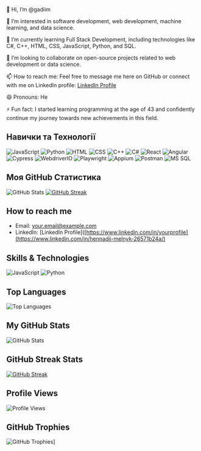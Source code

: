 👋 Hi, I’m @gadiim

👀 I’m interested in software development, web development, machine learning, and data science.

🌱 I’m currently learning Full Stack Development, including technologies like C#, C++, HTML, CSS, JavaScript, Python, and SQL.

💞️ I’m looking to collaborate on open-source projects related to web development or data science.

📫 How to reach me: Feel free to message me here on GitHub or connect with me on LinkedIn profile: [LinkedIn Profile](https://www.linkedin.com/in/hennadii-melnyk-26571b24a/)

😄 Pronouns: He

⚡ Fun fact: I started learning programming at the age of 43 and confidently continue my journey towards new achievements in this field.


## Навички та Технології
![JavaScript](https://img.shields.io/badge/-JavaScript-black?style=flat-square&logo=javascript)
![Python](https://img.shields.io/badge/-Python-blue?style=flat-square&logo=python)
![HTML](https://img.shields.io/badge/-HTML-red?style=flat-square&logo=html5)
![CSS](https://img.shields.io/badge/-CSS-blue?style=flat-square&logo=css3)
![C++](https://img.shields.io/badge/-C++-00599C?style=flat-square&logo=c%2B%2B)
![C#](https://img.shields.io/badge/-C%23-239120?style=flat-square&logo=c-sharp)
![React](https://img.shields.io/badge/-React-61DAFB?style=flat-square&logo=react)
![Angular](https://img.shields.io/badge/-Angular-DD0031?style=flat-square&logo=angular)
![Cypress](https://img.shields.io/badge/-Cypress-17202C?style=flat-square&logo=cypress)
![WebdriverIO](https://img.shields.io/badge/-WebdriverIO-EA5906?style=flat-square&logo=webdriverio)
![Playwright](https://img.shields.io/badge/-Playwright-2EAD33?style=flat-square&logo=playwright)
![Appium](https://img.shields.io/badge/-Appium-472889?style=flat-square&logo=appium)
![Postman](https://img.shields.io/badge/-Postman-FF6C37?style=flat-square&logo=postman)
![MS SQL](https://img.shields.io/badge/-MS%20SQL-CC2927?style=flat-square&logo=microsoft-sql-server)


## Моя GitHub Статистика
![GitHub Stats](https://github-readme-stats.vercel.app/api?username=gadiim&show_icons=true&theme=radical)
[![GitHub Streak](https://github-readme-streak-stats.herokuapp.com/?user=gadiim&theme=radical)](https://git.io/streak-stats)

## How to reach me
- Email: [your.email@example.com](mailto:your.email@example.com)
- LinkedIn: [LinkedIn Profile]([https://www.linkedin.com/in/yourprofile](https://www.linkedin.com/in/hennadii-melnyk-26571b24a/)





## Skills & Technologies
![JavaScript](https://img.shields.io/badge/-JavaScript-black?style=flat-square&logo=javascript)
![Python](https://img.shields.io/badge/-Python-blue?style=flat-square&logo=python)

## Top Languages
![Top Languages](https://github-readme-stats.vercel.app/api/top-langs/?username=gadiim&layout=compact&theme=radical)

## My GitHub Stats
![GitHub Stats](https://github-readme-stats.vercel.app/api?username=gadiim&show_icons=true&theme=radical)

## GitHub Streak Stats
[![GitHub Streak](https://github-readme-streak-stats.herokuapp.com/?user=gadiim&theme=radical)](https://git.io/streak-stats)

## Profile Views
![Profile Views](https://komarev.com/ghpvc/?username=gadiim&color=brightgreen)



## GitHub Trophies
![GitHub Trophies](https://github-profile-trophy.vercel.app/?username=gadiim&theme=radical)]




